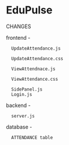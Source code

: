 # EduPulse

CHANGES

  frontend - 
  
      UpdateAttendance.js
  
      UpdateAttendance.css
      
      ViewAttendnace.js
      
      ViewAttendance.css

      SidePanel.js
      Login.js
      
      
  backend -
      
      server.js
  
  database -
  
      ATTENDANCE table
